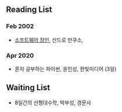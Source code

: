 ## Reading List

### Feb 2002
* [소프트웨어 장인](https://huntsman.tistory.com/entry/2-%EC%86%8C%ED%94%84%ED%8A%B8%EC%9B%A8%EC%96%B4-%EC%9E%A5%EC%9D%B8?category=861288), 산드로 만쿠소, 

### Apr 2020

* 혼자 공부하는 파이썬, 윤인성, 한빛미디어 (3일) 


  
  
## Waiting List

* 8일간의 선형대수학, 박부성, 경문사
